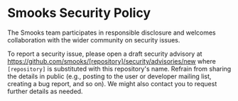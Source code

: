 # Smooks Security Policy

The Smooks team participates in responsible disclosure and welcomes collaboration with the wider community on security issues.

To report a security issue, please open a draft security advisory at https://github.com/smooks/[repository]/security/advisories/new where `[repository]` is substituted with this repository's name. Refrain from sharing the details in public (e.g., posting to the user or developer mailing list, creating a bug report, and so on). We might also contact you to request further details as needed.